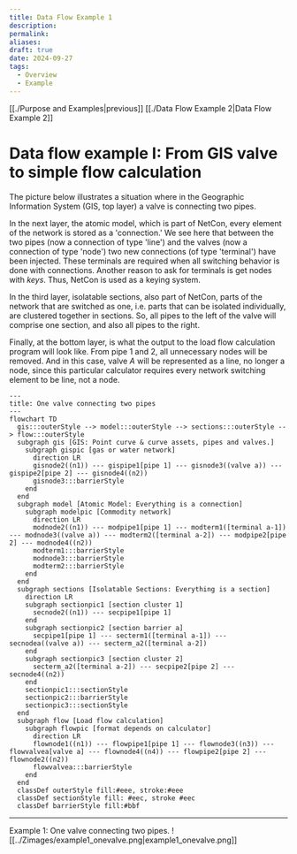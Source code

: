```yaml
---
title: Data Flow Example 1
description: 
permalink: 
aliases: 
draft: true
date: 2024-09-27
tags:
  - Overview
  - Example
---
```

[[./Purpose and Examples|previous]] [[./Data Flow Example 2|Data Flow Example 2]]
# Data flow example I: From GIS valve to simple flow calculation


The picture below illustrates a situation where in the Geographic Information System (GIS, top layer) a valve is connecting two pipes.

In the next layer, the atomic model, which is part of NetCon, every element of the network is stored as a 'connection.' We see here that between the two pipes (now a connection of type 'line') and the valves (now a connection of type 'node') two new connections (of type 'terminal') have been injected. These terminals are required when all switching behavior is done with connections. Another reason to ask for terminals is get nodes with _keys_. Thus, NetCon is used as a keying system.

In the third layer, isolatable sections, also part of NetCon, parts of the network that are switched as one, i.e. parts that can be isolated individually, are clustered together in sections. So, all pipes to the left of the valve will comprise one section, and also all pipes to the right.

Finally, at the bottom layer, is what the output to the load flow calculation program will look like. From pipe 1 and 2, all unnecessary nodes will be removed. And in this case, valve _A_ will be represented as a line, no longer a node, since this particular calculator requires every network switching element to be line, not a node.

```mermaid
---
title: One valve connecting two pipes
---
flowchart TD
  gis:::outerStyle --> model:::outerStyle --> sections:::outerStyle --> flow:::outerStyle
  subgraph gis [GIS: Point curve & curve assets, pipes and valves.]
    subgraph gispic [gas or water network]
      direction LR 
      gisnode2((n1)) --- gispipe1[pipe 1] --- gisnode3((valve a)) --- gispipe2[pipe 2] --- gisnode4((n2))
      gisnode3:::barrierStyle
    end
  end
  subgraph model [Atomic Model: Everything is a connection]
    subgraph modelpic [Commodity network]
      direction LR 
      modnode2((n1)) --- modpipe1[pipe 1] --- modterm1([terminal a-1]) --- modnode3((valve a)) --- modterm2([terminal a-2]) --- modpipe2[pipe 2] --- modnode4((n2))
      modterm1:::barrierStyle
      modnode3:::barrierStyle
      modterm2:::barrierStyle
    end
  end
  subgraph sections [Isolatable Sections: Everything is a section]
    direction LR 
    subgraph sectionpic1 [section cluster 1]
      secnode2((n1)) --- secpipe1[pipe 1]
    end
    subgraph sectionpic2 [section barrier a]
      secpipe1[pipe 1] --- secterm1([terminal a-1]) --- secnodea((valve a)) --- secterm_a2([terminal a-2])
    end
    subgraph sectionpic3 [section cluster 2]
      secterm_a2([terminal a-2]) --- secpipe2[pipe 2] --- secnode4((n2))
    end
    sectionpic1:::sectionStyle
    sectionpic2:::barrierStyle
    sectionpic3:::sectionStyle
  end
  subgraph flow [Load flow calculation]
    subgraph flowpic [format depends on calculator]
      direction LR 
      flownode1((n1)) --- flowpipe1[pipe 1] --- flownode3((n3)) --- flowvalvea[valve a] --- flownode4((n4)) --- flowpipe2[pipe 2] --- flownode2((n2))
      flowvalvea:::barrierStyle
    end
  end
  classDef outerStyle fill:#eee, stroke:#eee
  classDef sectionStyle fill: #eec, stroke #eec
  classDef barrierStyle fill:#bbf
```

---
Example 1: One valve connecting two pipes.
![[../Zimages/example1_onevalve.png|example1_onevalve.png]]

